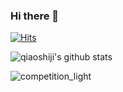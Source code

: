 ### Hi there 👋
[![Hits](https://hits.seeyoufarm.com/api/count/incr/badge.svg?url=https%3A%2F%2Fgithub.com%2Fsubinium)](https://hits.seeyoufarm.com)

![qiaoshiji's github stats](https://github-readme-stats.vercel.app/api?username=qiaoshiji&show_icons=true&hide_border=true)

![competition_light](https://road-to-kaggle-grandmaster.vercel.app/api/badges/qiaoshiji/competition/light)

<!--
**qiaoshiji/qiaoshiji** is a ✨ _special_ ✨ repository because its `README.md` (this file) appears on your GitHub profile.

Here are some ideas to get you started:

- 🔭 I’m currently working on ...
- 🌱 I’m currently learning ...
- 👯 I’m looking to collaborate on ...
- 🤔 I’m looking for help with ...
- 💬 Ask me about ...
- 📫 How to reach me: ...
- 😄 Pronouns: ...
- ⚡ Fun fact: ...
-->
